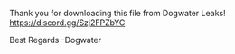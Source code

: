 Thank you for downloading this file from Dogwater Leaks! https://discord.gg/Szj2FPZbYC

Best Regards
-Dogwater
